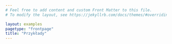 ```yaml
---
# Feel free to add content and custom Front Matter to this file.
# To modify the layout, see https://jekyllrb.com/docs/themes/#overriding-theme-defaults

layout: examples
pagetype: "frontpage"
title: "Przykłady"
---
```

